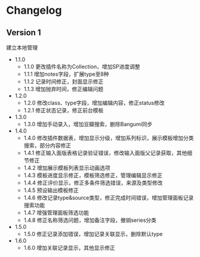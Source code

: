 # Changelog

## Version 1

建立本地管理

+ 1.1.0
	- 1.1.0 更改插件名称为Collection，增加SP进度调整
	- 1.1.1 增加notes字段，扩展type至8种
	- 1.1.2 记录时间修正，封面显示修正
	- 1.1.3 增加抛弃时间，修正编辑问题
+ 1.2.0
	- 1.2.0 修改class、type字段，增加编辑内容，修正status修改
	- 1.2.1 修正状态记录，修正前台模板
+ 1.3.0
	- 1.3.0 增加手动录入，增加豆瓣搜索，删除Bangumi同步
+ 1.4.0
	- 1.4.0 修改插件数据表，增加显示分级，增加系列标识，展示模板增加分类搜索，部分内容修正
	- 1.4.1 修正输入面版表格记录验证错误，修改输入面版父记录获取，其他细节修正
	- 1.4.2 增加展示模板列表显示动画选项
	- 1.4.3 模板进度显示修正，模板筛选修正，管理编辑显示修正
	- 1.4.4 修正评价显示，修正多条件筛选错误，来源及类型修改
	- 1.4.5 预设输出模板修正
	- 1.4.6 修改记录type&source类型，修正完成时间错误，增加管理面板记录搜索功能
	- 1.4.7 增强管理面板筛选功能
	- 1.4.8 修正名称筛选问题，增加备注字段，撤销series分类
+ 1.5.0
	- 1.5.0 修正记录添加错误，增加记录关联显示，删除默认type
+ 1.6.0
	- 1.6.0 增加关联记录显示，其他显示修正
